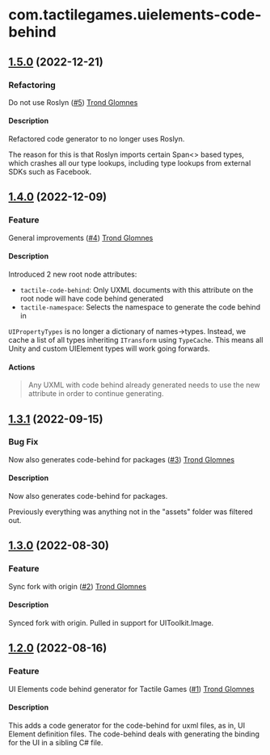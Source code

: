 # com.tactilegames.uielements-code-behind

## [1.5.0](https://github.com/tactilegames/uielements-code-behind/compare/v1.4.0...v1.5.0) (2022-12-21)

### Refactoring

Do not use Roslyn ([#5](https://github.com/tactilegames/uielements-code-behind/pull/5))  [Trond Glomnes](https://github.com/trondtactile)

#### Description
Refactored code generator to no longer uses Roslyn. 

The reason for this is that Roslyn imports certain Span<> based types, which crashes all our type lookups, including type lookups from external SDKs such as Facebook.

## [1.4.0](https://github.com/tactilegames/uielements-code-behind/compare/v1.3.1...v1.4.0) (2022-12-09)

### Feature

General improvements  ([#4](https://github.com/tactilegames/uielements-code-behind/pull/4))  [Trond Glomnes](https://github.com/trondtactile)

#### Description
Introduced 2 new root node attributes:
* `tactile-code-behind`: Only UXML documents with this attribute on the root node will have code behind generated
* `tactile-namespace`: Selects the namespace to generate the code behind in

`UIPropertyTypes` is no longer a dictionary of names->types. Instead, we cache a list of all types inheriting `ITransform` using `TypeCache`. This means all Unity and custom UIElement types will work going forwards.

#### Actions
> Any UXML with code behind already generated needs to use the new attribute in order to continue generating.

## [1.3.1](https://github.com/tactilegames/uielements-code-behind/compare/v1.3.0...v1.3.1) (2022-09-15)

### Bug Fix

Now also generates code-behind for packages ([#3](https://github.com/tactilegames/uielements-code-behind/pull/3))  [Trond Glomnes](https://github.com/trondtactile)

#### Description
Now also generates code-behind for packages.

Previously everything was anything not in the "assets" folder was filtered out.

## [1.3.0](https://github.com/tactilegames/uielements-code-behind/compare/v1.2.0...v1.3.0) (2022-08-30)

### Feature

Sync fork with origin ([#2](https://github.com/tactilegames/uielements-code-behind/pull/2))  [Trond Glomnes](https://github.com/trondtactile)

#### Description
Synced fork with origin. Pulled in support for UIToolkit.Image.

## [1.2.0](https://github.com/tactilegames/uielements-code-behind/compare/v1.1.0...v1.2.0) (2022-08-16)

### Feature

UI Elements code behind generator for Tactile Games ([#1](https://github.com/tactilegames/uielements-code-behind/pull/1))  [Trond Glomnes](https://github.com/trondtactile)

#### Description
This adds a code generator for the code-behind for uxml files, as in, UI Element definition files. The code-behind deals with generating the binding for the UI in a sibling C# file.
